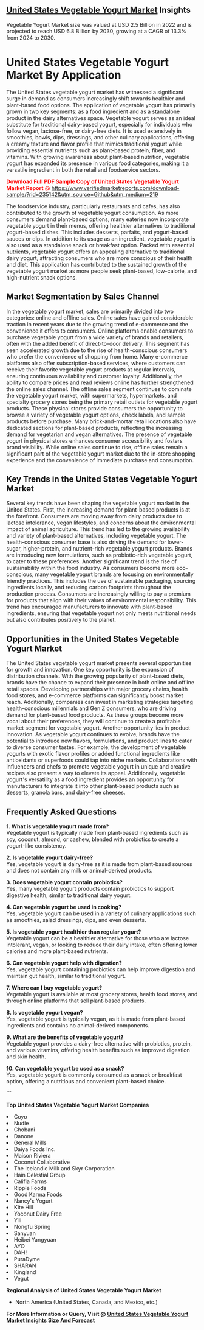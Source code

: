<h2><a href="https://www.verifiedmarketreports.com/download-sample/?rid=235142&amp;utm_source=Github&amp;utm_medium=219" target="_blank">United States Vegetable Yogurt Market</a> Insights</h2><p>Vegetable Yogurt Market size was valued at USD 2.5 Billion in 2022 and is projected to reach USD 6.8 Billion by 2030, growing at a CAGR of 13.3% from 2024 to 2030.</p><p> <h1>United States Vegetable Yogurt Market By Application</h1> <p>The United States vegetable yogurt market has witnessed a significant surge in demand as consumers increasingly shift towards healthier and plant-based food options. The application of vegetable yogurt has primarily grown in two key segments: as a food ingredient and as a standalone product in the dairy alternatives space. Vegetable yogurt serves as an ideal substitute for traditional dairy-based yogurt, especially for individuals who follow vegan, lactose-free, or dairy-free diets. It is used extensively in smoothies, bowls, dips, dressings, and other culinary applications, offering a creamy texture and flavor profile that mimics traditional yogurt while providing essential nutrients such as plant-based protein, fiber, and vitamins. With growing awareness about plant-based nutrition, vegetable yogurt has expanded its presence in various food categories, making it a versatile ingredient in both the retail and foodservice sectors. <p><span class=""><span style="color: #ff0000;"><strong>Download Full PDF Sample Copy of United States Vegetable Yogurt Market Report</strong> @ </span><a href="https://www.verifiedmarketreports.com/download-sample/?rid=235142&amp;utm_source=Github&amp;utm_medium=219" target="_blank">https://www.verifiedmarketreports.com/download-sample/?rid=235142&amp;utm_source=Github&amp;utm_medium=219</a></span></p></p> <p>The foodservice industry, particularly restaurants and cafes, has also contributed to the growth of vegetable yogurt consumption. As more consumers demand plant-based options, many eateries now incorporate vegetable yogurt in their menus, offering healthier alternatives to traditional yogurt-based dishes. This includes desserts, parfaits, and yogurt-based sauces or dips. In addition to its usage as an ingredient, vegetable yogurt is also used as a standalone snack or breakfast option. Packed with essential nutrients, vegetable yogurt offers an appealing alternative to traditional dairy yogurt, attracting consumers who are more conscious of their health and diet. This application has contributed to the sustained growth of the vegetable yogurt market as more people seek plant-based, low-calorie, and high-nutrient snack options.</p> <h2>Market Segmentation by Sales Channel</h2> <p>In the vegetable yogurt market, sales are primarily divided into two categories: online and offline sales. Online sales have gained considerable traction in recent years due to the growing trend of e-commerce and the convenience it offers to consumers. Online platforms enable consumers to purchase vegetable yogurt from a wide variety of brands and retailers, often with the added benefit of direct-to-door delivery. This segment has seen accelerated growth due to the rise of health-conscious consumers who prefer the convenience of shopping from home. Many e-commerce platforms also offer subscription-based services, where customers can receive their favorite vegetable yogurt products at regular intervals, ensuring continuous availability and customer loyalty. Additionally, the ability to compare prices and read reviews online has further strengthened the online sales channel. The offline sales segment continues to dominate the vegetable yogurt market, with supermarkets, hypermarkets, and specialty grocery stores being the primary retail outlets for vegetable yogurt products. These physical stores provide consumers the opportunity to browse a variety of vegetable yogurt options, check labels, and sample products before purchase. Many brick-and-mortar retail locations also have dedicated sections for plant-based products, reflecting the increasing demand for vegetarian and vegan alternatives. The presence of vegetable yogurt in physical stores enhances consumer accessibility and fosters brand visibility. While online sales continue to rise, offline sales remain a significant part of the vegetable yogurt market due to the in-store shopping experience and the convenience of immediate purchase and consumption.</p> <h2>Key Trends in the United States Vegetable Yogurt Market</h2> <p>Several key trends have been shaping the vegetable yogurt market in the United States. First, the increasing demand for plant-based products is at the forefront. Consumers are moving away from dairy products due to lactose intolerance, vegan lifestyles, and concerns about the environmental impact of animal agriculture. This trend has led to the growing availability and variety of plant-based alternatives, including vegetable yogurt. The health-conscious consumer base is also driving the demand for lower-sugar, higher-protein, and nutrient-rich vegetable yogurt products. Brands are introducing new formulations, such as probiotic-rich vegetable yogurt, to cater to these preferences. Another significant trend is the rise of sustainability within the food industry. As consumers become more eco-conscious, many vegetable yogurt brands are focusing on environmentally friendly practices. This includes the use of sustainable packaging, sourcing ingredients locally, and reducing carbon footprints throughout the production process. Consumers are increasingly willing to pay a premium for products that align with their values of environmental responsibility. This trend has encouraged manufacturers to innovate with plant-based ingredients, ensuring that vegetable yogurt not only meets nutritional needs but also contributes positively to the planet.</p> <h2>Opportunities in the United States Vegetable Yogurt Market</h2> <p>The United States vegetable yogurt market presents several opportunities for growth and innovation. One key opportunity is the expansion of distribution channels. With the growing popularity of plant-based diets, brands have the chance to expand their presence in both online and offline retail spaces. Developing partnerships with major grocery chains, health food stores, and e-commerce platforms can significantly boost market reach. Additionally, companies can invest in marketing strategies targeting health-conscious millennials and Gen Z consumers, who are driving demand for plant-based food products. As these groups become more vocal about their preferences, they will continue to create a profitable market segment for vegetable yogurt. Another opportunity lies in product innovation. As vegetable yogurt continues to evolve, brands have the potential to introduce new flavors, formulations, and product lines to cater to diverse consumer tastes. For example, the development of vegetable yogurts with exotic flavor profiles or added functional ingredients like antioxidants or superfoods could tap into niche markets. Collaborations with influencers and chefs to promote vegetable yogurt in unique and creative recipes also present a way to elevate its appeal. Additionally, vegetable yogurt's versatility as a food ingredient provides an opportunity for manufacturers to integrate it into other plant-based products such as desserts, granola bars, and dairy-free cheeses.</p> <h2>Frequently Asked Questions</h2> <p><strong>1. What is vegetable yogurt made from?</strong><br>Vegetable yogurt is typically made from plant-based ingredients such as soy, coconut, almond, or cashew, blended with probiotics to create a yogurt-like consistency.</p> <p><strong>2. Is vegetable yogurt dairy-free?</strong><br>Yes, vegetable yogurt is dairy-free as it is made from plant-based sources and does not contain any milk or animal-derived products.</p> <p><strong>3. Does vegetable yogurt contain probiotics?</strong><br>Yes, many vegetable yogurt products contain probiotics to support digestive health, similar to traditional dairy yogurt.</p> <p><strong>4. Can vegetable yogurt be used in cooking?</strong><br>Yes, vegetable yogurt can be used in a variety of culinary applications such as smoothies, salad dressings, dips, and even desserts.</p> <p><strong>5. Is vegetable yogurt healthier than regular yogurt?</strong><br>Vegetable yogurt can be a healthier alternative for those who are lactose intolerant, vegan, or looking to reduce their dairy intake, often offering lower calories and more plant-based nutrients.</p> <p><strong>6. Can vegetable yogurt help with digestion?</strong><br>Yes, vegetable yogurt containing probiotics can help improve digestion and maintain gut health, similar to traditional yogurt.</p> <p><strong>7. Where can I buy vegetable yogurt?</strong><br>Vegetable yogurt is available at most grocery stores, health food stores, and through online platforms that sell plant-based products.</p> <p><strong>8. Is vegetable yogurt vegan?</strong><br>Yes, vegetable yogurt is typically vegan, as it is made from plant-based ingredients and contains no animal-derived components.</p> <p><strong>9. What are the benefits of vegetable yogurt?</strong><br>Vegetable yogurt provides a dairy-free alternative with probiotics, protein, and various vitamins, offering health benefits such as improved digestion and skin health.</p> <p><strong>10. Can vegetable yogurt be used as a snack?</strong><br>Yes, vegetable yogurt is commonly consumed as a snack or breakfast option, offering a nutritious and convenient plant-based choice.</p> ```</p><p><strong>Top United States Vegetable Yogurt Market Companies</strong></p><div data-test-id=""><p><li>Coyo</li><li> Nudie</li><li> Chobani</li><li> Danone</li><li> General Mills</li><li> Daiya Foods Inc.</li><li> Maison Riviera</li><li> Coconut Collaborative</li><li> The Icelandic Milk and Skyr Corporation</li><li> Hain Celestial Group</li><li> Califia Farms</li><li> Ripple Foods</li><li> Good Karma Foods</li><li> Nancy's Yogurt</li><li> Kite Hill</li><li> Yoconut Dairy Free</li><li> Yili</li><li> Nongfu Spring</li><li> Sanyuan</li><li> Heibei Yangyuan</li><li> AYO</li><li> DAH!</li><li> PuraDyme</li><li> SHARAN</li><li> Kingland</li><li> Vegut</li></p><div><strong>Regional Analysis of&nbsp;United States Vegetable Yogurt Market</strong></div><ul><li dir="ltr"><p dir="ltr">North America&nbsp;(United States, Canada, and Mexico, etc.)</p></li></ul><p><strong>For More Information or Query, Visit @&nbsp;</strong><strong><a href="https://www.verifiedmarketreports.com/product/vegetable-yogurt-market/?utm_source=Github&amp;utm_medium=219" target="_blank">United States Vegetable Yogurt Market Insights Size And Forecast</a></strong></p></div>
